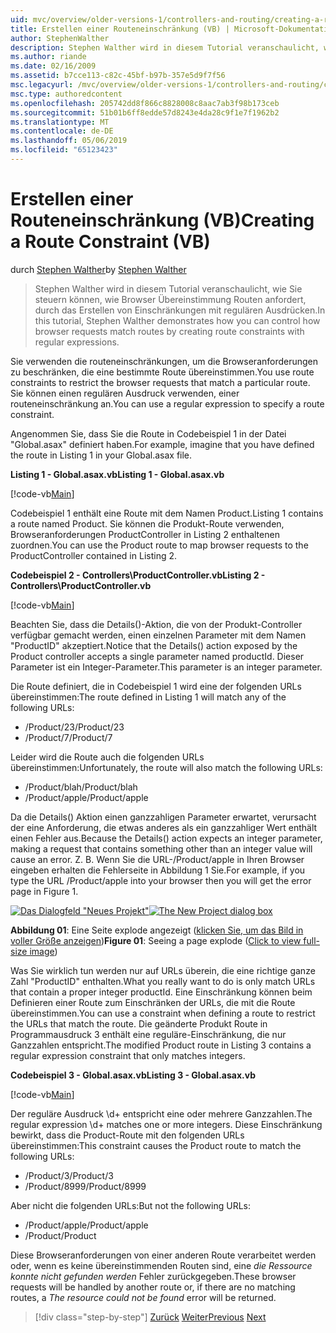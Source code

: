 ```yaml
---
uid: mvc/overview/older-versions-1/controllers-and-routing/creating-a-route-constraint-vb
title: Erstellen einer Routeneinschränkung (VB) | Microsoft-Dokumentation
author: StephenWalther
description: Stephen Walther wird in diesem Tutorial veranschaulicht, wie Sie steuern können, wie Browser Übereinstimmung Routen anfordert, durch das Erstellen von Einschränkungen mit regulären Ausdrücken.
ms.author: riande
ms.date: 02/16/2009
ms.assetid: b7cce113-c82c-45bf-b97b-357e5d9f7f56
msc.legacyurl: /mvc/overview/older-versions-1/controllers-and-routing/creating-a-route-constraint-vb
msc.type: authoredcontent
ms.openlocfilehash: 205742dd8f866c8828008c8aac7ab3f98b173ceb
ms.sourcegitcommit: 51b01b6ff8edde57d8243e4da28c9f1e7f1962b2
ms.translationtype: MT
ms.contentlocale: de-DE
ms.lasthandoff: 05/06/2019
ms.locfileid: "65123423"
---
```

# <a name="creating-a-route-constraint-vb"></a><span data-ttu-id="bc71b-103">Erstellen einer Routeneinschränkung (VB)</span><span class="sxs-lookup"><span data-stu-id="bc71b-103">Creating a Route Constraint (VB)</span></span>

<span data-ttu-id="bc71b-104">durch [Stephen Walther](https://github.com/StephenWalther)</span><span class="sxs-lookup"><span data-stu-id="bc71b-104">by [Stephen Walther](https://github.com/StephenWalther)</span></span>

> <span data-ttu-id="bc71b-105">Stephen Walther wird in diesem Tutorial veranschaulicht, wie Sie steuern können, wie Browser Übereinstimmung Routen anfordert, durch das Erstellen von Einschränkungen mit regulären Ausdrücken.</span><span class="sxs-lookup"><span data-stu-id="bc71b-105">In this tutorial, Stephen Walther demonstrates how you can control how browser requests match routes by creating route constraints with regular expressions.</span></span>

<span data-ttu-id="bc71b-106">Sie verwenden die routeneinschränkungen, um die Browseranforderungen zu beschränken, die eine bestimmte Route übereinstimmen.</span><span class="sxs-lookup"><span data-stu-id="bc71b-106">You use route constraints to restrict the browser requests that match a particular route.</span></span> <span data-ttu-id="bc71b-107">Sie können einen regulären Ausdruck verwenden, einer routeneinschränkung an.</span><span class="sxs-lookup"><span data-stu-id="bc71b-107">You can use a regular expression to specify a route constraint.</span></span>

<span data-ttu-id="bc71b-108">Angenommen Sie, dass Sie die Route in Codebeispiel 1 in der Datei "Global.asax" definiert haben.</span><span class="sxs-lookup"><span data-stu-id="bc71b-108">For example, imagine that you have defined the route in Listing 1 in your Global.asax file.</span></span>

<span data-ttu-id="bc71b-109">**Listing 1 - Global.asax.vb**</span><span class="sxs-lookup"><span data-stu-id="bc71b-109">**Listing 1 - Global.asax.vb**</span></span>

[!code-vb[Main](creating-a-route-constraint-vb/samples/sample1.vb)]

<span data-ttu-id="bc71b-110">Codebeispiel 1 enthält eine Route mit dem Namen Product.</span><span class="sxs-lookup"><span data-stu-id="bc71b-110">Listing 1 contains a route named Product.</span></span> <span data-ttu-id="bc71b-111">Sie können die Produkt-Route verwenden, Browseranforderungen ProductController in Listing 2 enthaltenen zuordnen.</span><span class="sxs-lookup"><span data-stu-id="bc71b-111">You can use the Product route to map browser requests to the ProductController contained in Listing 2.</span></span>

<span data-ttu-id="bc71b-112">**Codebeispiel 2 - Controllers\ProductController.vb**</span><span class="sxs-lookup"><span data-stu-id="bc71b-112">**Listing 2 - Controllers\ProductController.vb**</span></span>

[!code-vb[Main](creating-a-route-constraint-vb/samples/sample2.vb)]

<span data-ttu-id="bc71b-113">Beachten Sie, dass die Details()-Aktion, die von der Produkt-Controller verfügbar gemacht werden, einen einzelnen Parameter mit dem Namen "ProductID" akzeptiert.</span><span class="sxs-lookup"><span data-stu-id="bc71b-113">Notice that the Details() action exposed by the Product controller accepts a single parameter named productId.</span></span> <span data-ttu-id="bc71b-114">Dieser Parameter ist ein Integer-Parameter.</span><span class="sxs-lookup"><span data-stu-id="bc71b-114">This parameter is an integer parameter.</span></span>

<span data-ttu-id="bc71b-115">Die Route definiert, die in Codebeispiel 1 wird eine der folgenden URLs übereinstimmen:</span><span class="sxs-lookup"><span data-stu-id="bc71b-115">The route defined in Listing 1 will match any of the following URLs:</span></span>

- <span data-ttu-id="bc71b-116">/Product/23</span><span class="sxs-lookup"><span data-stu-id="bc71b-116">/Product/23</span></span>
- <span data-ttu-id="bc71b-117">/Product/7</span><span class="sxs-lookup"><span data-stu-id="bc71b-117">/Product/7</span></span>

<span data-ttu-id="bc71b-118">Leider wird die Route auch die folgenden URLs übereinstimmen:</span><span class="sxs-lookup"><span data-stu-id="bc71b-118">Unfortunately, the route will also match the following URLs:</span></span>

- <span data-ttu-id="bc71b-119">/Product/blah</span><span class="sxs-lookup"><span data-stu-id="bc71b-119">/Product/blah</span></span>
- <span data-ttu-id="bc71b-120">/Product/apple</span><span class="sxs-lookup"><span data-stu-id="bc71b-120">/Product/apple</span></span>

<span data-ttu-id="bc71b-121">Da die Details() Aktion einen ganzzahligen Parameter erwartet, verursacht der eine Anforderung, die etwas anderes als ein ganzzahliger Wert enthält einen Fehler aus.</span><span class="sxs-lookup"><span data-stu-id="bc71b-121">Because the Details() action expects an integer parameter, making a request that contains something other than an integer value will cause an error.</span></span> <span data-ttu-id="bc71b-122">Z. B. Wenn Sie die URL-/Product/apple in Ihren Browser eingeben erhalten die Fehlerseite in Abbildung 1 Sie.</span><span class="sxs-lookup"><span data-stu-id="bc71b-122">For example, if you type the URL /Product/apple into your browser then you will get the error page in Figure 1.</span></span>

<span data-ttu-id="bc71b-123">[![Das Dialogfeld "Neues Projekt"](creating-a-route-constraint-vb/_static/image1.jpg)](creating-a-route-constraint-vb/_static/image1.png)</span><span class="sxs-lookup"><span data-stu-id="bc71b-123">[![The New Project dialog box](creating-a-route-constraint-vb/_static/image1.jpg)](creating-a-route-constraint-vb/_static/image1.png)</span></span>

<span data-ttu-id="bc71b-124">**Abbildung 01**: Eine Seite explode angezeigt ([klicken Sie, um das Bild in voller Größe anzeigen](creating-a-route-constraint-vb/_static/image2.png))</span><span class="sxs-lookup"><span data-stu-id="bc71b-124">**Figure 01**: Seeing a page explode ([Click to view full-size image](creating-a-route-constraint-vb/_static/image2.png))</span></span>

<span data-ttu-id="bc71b-125">Was Sie wirklich tun werden nur auf URLs überein, die eine richtige ganze Zahl "ProductID" enthalten.</span><span class="sxs-lookup"><span data-stu-id="bc71b-125">What you really want to do is only match URLs that contain a proper integer productId.</span></span> <span data-ttu-id="bc71b-126">Eine Einschränkung können beim Definieren einer Route zum Einschränken der URLs, die mit die Route übereinstimmen.</span><span class="sxs-lookup"><span data-stu-id="bc71b-126">You can use a constraint when defining a route to restrict the URLs that match the route.</span></span> <span data-ttu-id="bc71b-127">Die geänderte Produkt Route in Programmausdruck 3 enthält eine reguläre-Einschränkung, die nur Ganzzahlen entspricht.</span><span class="sxs-lookup"><span data-stu-id="bc71b-127">The modified Product route in Listing 3 contains a regular expression constraint that only matches integers.</span></span>

<span data-ttu-id="bc71b-128">**Codebeispiel 3 - Global.asax.vb**</span><span class="sxs-lookup"><span data-stu-id="bc71b-128">**Listing 3 - Global.asax.vb**</span></span>

[!code-vb[Main](creating-a-route-constraint-vb/samples/sample3.vb)]

<span data-ttu-id="bc71b-129">Der reguläre Ausdruck \d+ entspricht eine oder mehrere Ganzzahlen.</span><span class="sxs-lookup"><span data-stu-id="bc71b-129">The regular expression \d+ matches one or more integers.</span></span> <span data-ttu-id="bc71b-130">Diese Einschränkung bewirkt, dass die Product-Route mit den folgenden URLs übereinstimmen:</span><span class="sxs-lookup"><span data-stu-id="bc71b-130">This constraint causes the Product route to match the following URLs:</span></span>

- <span data-ttu-id="bc71b-131">/Product/3</span><span class="sxs-lookup"><span data-stu-id="bc71b-131">/Product/3</span></span>
- <span data-ttu-id="bc71b-132">/Product/8999</span><span class="sxs-lookup"><span data-stu-id="bc71b-132">/Product/8999</span></span>

<span data-ttu-id="bc71b-133">Aber nicht die folgenden URLs:</span><span class="sxs-lookup"><span data-stu-id="bc71b-133">But not the following URLs:</span></span>

- <span data-ttu-id="bc71b-134">/Product/apple</span><span class="sxs-lookup"><span data-stu-id="bc71b-134">/Product/apple</span></span>
- <span data-ttu-id="bc71b-135">/Product</span><span class="sxs-lookup"><span data-stu-id="bc71b-135">/Product</span></span>

<span data-ttu-id="bc71b-136">Diese Browseranforderungen von einer anderen Route verarbeitet werden oder, wenn es keine übereinstimmenden Routen sind, eine *die Ressource konnte nicht gefunden werden* Fehler zurückgegeben.</span><span class="sxs-lookup"><span data-stu-id="bc71b-136">These browser requests will be handled by another route or, if there are no matching routes, a *The resource could not be found* error will be returned.</span></span>

> [!div class="step-by-step"]
> <span data-ttu-id="bc71b-137">[Zurück](creating-custom-routes-vb.md)
> [Weiter](creating-a-custom-route-constraint-vb.md)</span><span class="sxs-lookup"><span data-stu-id="bc71b-137">[Previous](creating-custom-routes-vb.md)
[Next](creating-a-custom-route-constraint-vb.md)</span></span>
